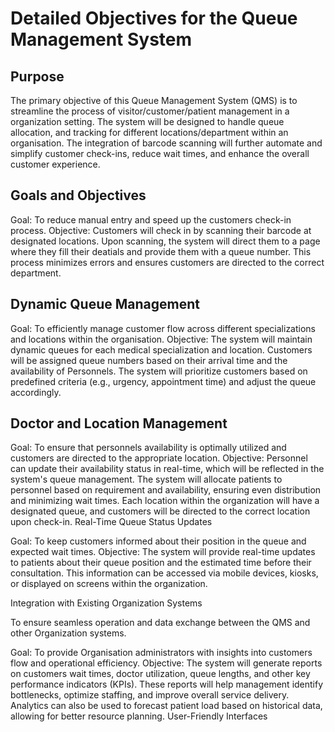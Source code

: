 # Detailed Objectives for the Queue Management System
## Purpose
The primary objective of this Queue Management System (QMS) is to streamline the process of visitor/customer/patient management in a organization setting. The system will be designed to handle queue allocation, and tracking for different locations/department within an organisation. The integration of barcode scanning will further automate and simplify customer check-ins, reduce wait times, and enhance the overall customer experience.

## Goals and Objectives

Goal: To reduce manual entry and speed up the customers check-in process.
Objective:
Customers will check in by scanning their barcode at designated locations.
Upon scanning, the system will direct them to a page where they fill their deatials and provide them with a queue number.
This process minimizes errors and ensures customers are directed to the correct department.

## Dynamic Queue Management

Goal: To efficiently manage customer flow across different specializations and locations within the organisation.
Objective:
The system will maintain dynamic queues for each medical specialization and location.
Customers will be assigned queue numbers based on their arrival time and the availability of Personnels.
The system will prioritize customers based on predefined criteria (e.g., urgency, appointment time) and adjust the queue accordingly.

## Doctor and Location Management

Goal: To ensure that personnels availability is optimally utilized and customers are directed to the appropriate location.
Objective:
Personnel can update their availability status in real-time, which will be reflected in the system's queue management.
The system will allocate patients to personnel based on requirement and availability, ensuring even distribution and minimizing wait times.
Each location within the organization will have a designated queue, and customers will be directed to the correct location upon check-in.
Real-Time Queue Status Updates

Goal: To keep customers informed about their position in the queue and expected wait times.
Objective:
The system will provide real-time updates to patients about their queue position and the estimated time before their consultation.
This information can be accessed via mobile devices, kiosks, or displayed on screens within the organization.

Integration with Existing Organization Systems

To ensure seamless operation and data exchange between the QMS and other Organization systems.

Goal: To provide Organisation administrators with insights into customers flow and operational efficiency.
Objective:
The system will generate reports on customers wait times, doctor utilization, queue lengths, and other key performance indicators (KPIs).
These reports will help management identify bottlenecks, optimize staffing, and improve overall service delivery.
Analytics can also be used to forecast patient load based on historical data, allowing for better resource planning.
User-Friendly Interfaces
